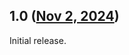 ## 1.0 ([Nov 2, 2024](https://github.com/ramensoftware/windhawk-mods/blob/3fc41a9016398426c18543edb7d1af15293f6a0c/mods/force-chinese-ime.wh.cpp))

Initial release.
